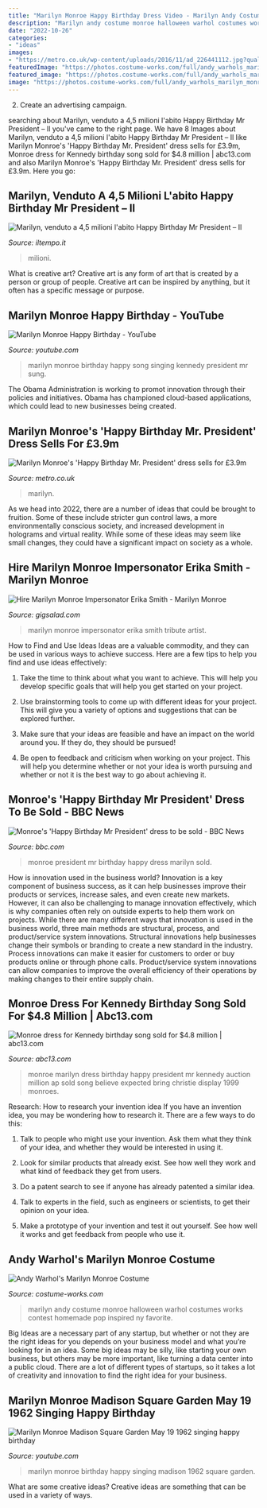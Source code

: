 ```yaml
---
title: "Marilyn Monroe Happy Birthday Dress Video - Marilyn Andy Costume Monroe Halloween Warhol Costumes Works Contest Homemade Pop Inspired Ny Favorite"
description: "Marilyn andy costume monroe halloween warhol costumes works contest homemade pop inspired ny favorite"
date: "2022-10-26"
categories:
- "ideas"
images:
- "https://metro.co.uk/wp-content/uploads/2016/11/ad_226441112.jpg?quality=90&amp;strip=all&amp;crop=0px%2C90px%2C1024px%2C538px&amp;resize=1200%2C630"
featuredImage: "https://photos.costume-works.com/full/andy_warhols_marilyn_monroe6.jpg"
featured_image: "https://photos.costume-works.com/full/andy_warhols_marilyn_monroe6.jpg"
image: "https://photos.costume-works.com/full/andy_warhols_marilyn_monroe6.jpg"
---
```



2. Create an advertising campaign.

	

		
searching about Marilyn, venduto a 4,5 milioni l&#039;abito Happy Birthday Mr President – Il you've came to the right page. We have 8 Images about Marilyn, venduto a 4,5 milioni l&#039;abito Happy Birthday Mr President – Il like Marilyn Monroe&#039;s &#039;Happy Birthday Mr. President&#039; dress sells for £3.9m, Monroe dress for Kennedy birthday song sold for $4.8 million | abc13.com and also Marilyn Monroe&#039;s &#039;Happy Birthday Mr. President&#039; dress sells for £3.9m. Here you go:
		
    
## Marilyn, Venduto A 4,5 Milioni L&#039;abito Happy Birthday Mr President – Il

<img loading=lazy src="https://img.iltempo.it/upload/1479491130911.jpg" onerror="this.onerror=null;this.src='https://tse4.mm.bing.net/th?id=OIP.ijb6LpU0lO_RPmazVk3l_AHaEk&amp;pid=15.1';" alt="Marilyn, venduto a 4,5 milioni l&#039;abito Happy Birthday Mr President – Il">

_Source: iltempo.it_

>milioni. 

	

What is creative art?
Creative art is any form of art that is created by a person or group of people. Creative art can be inspired by anything, but it often has a specific message or purpose.

    
## Marilyn Monroe Happy Birthday - YouTube

<img loading=lazy src="http://i.ytimg.com/vi/Vg5HIMnPx7k/hqdefault.jpg" onerror="this.onerror=null;this.src='https://tse3.mm.bing.net/th?id=OIP.1kk_fCRYnuVmHq_NaRF7FQHaFj&amp;pid=15.1';" alt="Marilyn Monroe Happy Birthday - YouTube">

_Source: youtube.com_

>marilyn monroe birthday happy song singing kennedy president mr sung. 

	

The Obama Administration is working to promot innovation through their policies and initiatives. Obama has championed cloud-based applications, which could lead to new businesses being created.

    
## Marilyn Monroe&#039;s &#039;Happy Birthday Mr. President&#039; Dress Sells For £3.9m

<img loading=lazy src="https://metro.co.uk/wp-content/uploads/2016/11/ad_226441112.jpg?quality=90&amp;strip=all&amp;crop=0px%2C90px%2C1024px%2C538px&amp;resize=1200%2C630" onerror="this.onerror=null;this.src='https://tse4.mm.bing.net/th?id=OIP.15dYxDNosPwnBqOgWeMWswHaD4&amp;pid=15.1';" alt="Marilyn Monroe&#039;s &#039;Happy Birthday Mr. President&#039; dress sells for £3.9m">

_Source: metro.co.uk_

>marilyn. 

	

As we head into 2022, there are a number of ideas that could be brought to fruition. Some of these include stricter gun control laws, a more environmentally conscious society, and increased development in holograms and virtual reality. While some of these ideas may seem like small changes, they could have a significant impact on society as a whole.

    
## Hire Marilyn Monroe Impersonator Erika Smith - Marilyn Monroe

<img loading=lazy src="http://s3.amazonaws.com/gigsalad_media/m/marilyn_monroe_impersonator_erika_smith_/4cb89d2562125.jpg" onerror="this.onerror=null;this.src='https://tse4.mm.bing.net/th?id=OIP.hH0szAcgQ1hUgrOCNhyJxwHaKZ&amp;pid=15.1';" alt="Hire Marilyn Monroe Impersonator Erika Smith - Marilyn Monroe">

_Source: gigsalad.com_

>marilyn monroe impersonator erika smith tribute artist. 

	

How to Find and Use Ideas
Ideas are a valuable commodity, and they can be used in various ways to achieve success. Here are a few tips to help you find and use ideas effectively:
1. Take the time to think about what you want to achieve. This will help you develop specific goals that will help you get started on your project.

2. Use brainstorming tools to come up with different ideas for your project. This will give you a variety of options and suggestions that can be explored further.

3. Make sure that your ideas are feasible and have an impact on the world around you. If they do, they should be pursued!

4. Be open to feedback and criticism when working on your project. This will help you determine whether or not your idea is worth pursuing and whether or not it is the best way to go about achieving it.

    
## Monroe&#039;s &#039;Happy Birthday Mr President&#039; Dress To Be Sold - BBC News

<img loading=lazy src="https://ichef.bbci.co.uk/news/1024/branded_news/1333F/production/_91055687_rexfeatures_5870119d.jpg" onerror="this.onerror=null;this.src='https://tse3.mm.bing.net/th?id=OIP.GdakzyUoDY-kVKHZg4k6bAHaEK&amp;pid=15.1';" alt="Monroe&#039;s &#039;Happy Birthday Mr President&#039; dress to be sold - BBC News">

_Source: bbc.com_

>monroe president mr birthday happy dress marilyn sold. 

	

How is innovation used in the business world?
Innovation is a key component of business success, as it can help businesses improve their products or services, increase sales, and even create new markets. However, it can also be challenging to manage innovation effectively, which is why companies often rely on outside experts to help them work on projects. 
While there are many different ways that innovation is used in the business world, three main methods are structural, process, and product/service system innovations. Structural innovations help businesses change their symbols or branding to create a new standard in the industry. Process innovations can make it easier for customers to order or buy products online or through phone calls. Product/service system innovations can allow companies to improve the overall efficiency of their operations by making changes to their entire supply chain.

    
## Monroe Dress For Kennedy Birthday Song Sold For $4.8 Million | Abc13.com

<img loading=lazy src="https://cdn.abcotvs.com/dip/images/1613734_111816apmarilyndress03img.jpg" onerror="this.onerror=null;this.src='https://tse3.mm.bing.net/th?id=OIP.-5j1va5CEubOr1G1qVB_GwHaK_&amp;pid=15.1';" alt="Monroe dress for Kennedy birthday song sold for $4.8 million | abc13.com">

_Source: abc13.com_

>monroe marilyn dress birthday happy president mr kennedy auction million ap sold song believe expected bring christie display 1999 monroes. 

	

Research: How to research your invention idea
If you have an invention idea, you may be wondering how to research it. There are a few ways to do this:
1. Talk to people who might use your invention. Ask them what they think of your idea, and whether they would be interested in using it.

2. Look for similar products that already exist. See how well they work and what kind of feedback they get from users.

3. Do a patent search to see if anyone has already patented a similar idea.

4. Talk to experts in the field, such as engineers or scientists, to get their opinion on your idea.

5. Make a prototype of your invention and test it out yourself. See how well it works and get feedback from people who use it.

    
## Andy Warhol&#039;s Marilyn Monroe Costume

<img loading=lazy src="https://photos.costume-works.com/full/andy_warhols_marilyn_monroe6.jpg" onerror="this.onerror=null;this.src='https://tse3.mm.bing.net/th?id=OIP.sxE6JlrHkf-naf7xTxeVGAHaLk&amp;pid=15.1';" alt="Andy Warhol&#039;s Marilyn Monroe Costume">

_Source: costume-works.com_

>marilyn andy costume monroe halloween warhol costumes works contest homemade pop inspired ny favorite. 

	

Big Ideas are a necessary part of any startup, but whether or not they are the right ideas for you depends on your business model and what you’re looking for in an idea. Some big ideas may be silly, like starting your own business, but others may be more important, like turning a data center into a public cloud. There are a lot of different types of startups, so it takes a lot of creativity and innovation to find the right idea for your business.

    
## Marilyn Monroe Madison Square Garden May 19 1962 Singing Happy Birthday

<img loading=lazy src="http://i.ytimg.com/vi/-nohEIaUTrQ/maxresdefault.jpg" onerror="this.onerror=null;this.src='https://tse3.mm.bing.net/th?id=OIP.MpcnHkVnQQwY1vVowyAdmwHaEK&amp;pid=15.1';" alt="Marilyn Monroe Madison Square Garden May 19 1962 singing happy birthday">

_Source: youtube.com_

>marilyn monroe birthday happy singing madison 1962 square garden. 

	

What are some creative ideas?
Creative ideas are something that can be used in a variety of ways.

